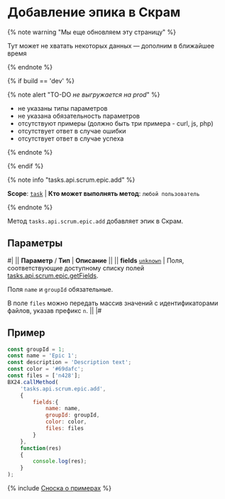 # Добавление эпика в Скрам

{% note warning "Мы еще обновляем эту страницу" %}

Тут может не хватать некоторых данных — дополним в ближайшее время

{% endnote %}

{% if build == 'dev' %}

{% note alert "TO-DO _не выгружается на prod_" %}

- не указаны типы параметров
- не указана обязательность параметров
- отсутствуют примеры (должно быть три примера - curl, js, php)
- отсутствует ответ в случае ошибки
- отсутствует ответ в случае успеха
 
{% endnote %}

{% endif %}

{% note info "tasks.api.scrum.epic.add" %}

**Scope**: [`task`](../../../scopes/permissions.md) | **Кто может выполнять метод**: `любой пользователь`

{% endnote %}

Метод `tasks.api.scrum.epic.add` добавляет эпик в Скрам.

## Параметры

#|
|| **Параметр** / **Тип** | **Описание** ||
|| **fields**
[`unknown`](../../../data-types.md) | Поля, соответствующие доступному списку полей [tasks.api.scrum.epic.getFields](./tasks-api-scrum-epic-get-fields.md).

Поля `name` и `groupId` обязательные. 

В поле `files` можно передать массив значений с идентификаторами файлов, указав префикс `n`. ||
|#

## Пример

```js
const groupId = 1;
const name = 'Epic 1';
const description = 'Description text';
const color = '#69dafc';
const files = ['n428'];
BX24.callMethod(
    'tasks.api.scrum.epic.add',
    {
        fields:{
            name: name,
            groupId: groupId,
            color: color,
            files: files
        }
    },
    function(res)
    {
        console.log(res);
    }
);
```

{% include [Сноска о примерах](../../../../_includes/examples.md) %}